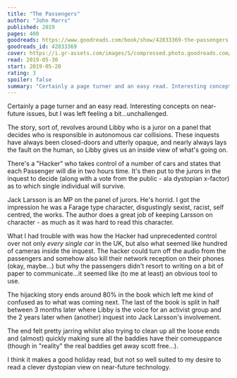 ```yaml
---
title: "The Passengers"
author: "John Marrs"
published: 2019
pages: 400
goodreads: https://www.goodreads.com/book/show/42833369-the-passengers
goodreads_id: 42833369
cover: https://i.gr-assets.com/images/S/compressed.photo.goodreads.com/books/1545308606l/42833369._SX98_.jpg
read: 2019-05-30
start: 2019-05-20
rating: 3
spoiler: false
summary: "Certainly a page turner and an easy read. Interesting concepts on near-future issues, but I was left feeling a bit…unchallenged."
---
```


Certainly a page turner and an easy read. Interesting concepts on near-future issues, but I was left feeling a bit…unchallenged.  
  
The story, sort of, revolves around Libby who is a juror on a panel that decides who is responsible in autonomous car collisions. These inquests have always been closed-doors and utterly opaque, and nearly always lays the fault on the human, so Libby gives us an inside view of what's going on.  
  
There's a "Hacker" who takes control of a number of cars and states that each Passenger will die in two hours time. It's then put to the jurors in the inquest to decide (along with a vote from the public - ala dystopian x-factor) as to which single individual will survive.  
  
Jack Larsson is an MP on the panel of jurors. He's horrid. I got the impression he was a Farage type character, disgustingly sexist, racist, self centred, the works. The author does a great job of keeping Larsson on character - as much as it was hard to read this character.  
  
What I had trouble with was how the Hacker had unprecedented control over not only *every single car* in the UK, but also what seemed like hundred of cameras inside the inquest. The hacker could turn off the audio from the passengers and somehow also kill their network reception on their phones (okay, maybe…) but why the passengers didn't resort to writing on a bit of paper to communicate…it seemed like (to me at least) an obvious tool to use.  
  
The hijacking story ends around 80% in the book which left me kind of confused as to what was coming next. The last of the book is split in half between 3 months later where Libby is the voice for an activist group and the 2 years later when (another) inquest into Jack Larsson's involvement.  
  
The end felt pretty jarring whilst also trying to clean up all the loose ends and (almost) quickly making sure all the baddies have their comeuppance (though in "reality" the real baddies get away scott free…).  
  
I think it makes a good holiday read, but not so well suited to my desire to read a clever dystopian view on near-future technology.
